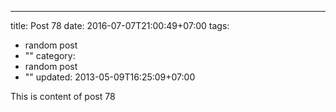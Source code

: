 ---
title: Post 78
date: 2016-07-07T21:00:49+07:00
tags:
  - random post
  - ""
category:
  - random post
  - ""
updated: 2013-05-09T16:25:09+07:00

This is content of post 78
